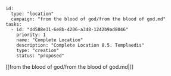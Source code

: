 
```RpgManager4
id: 
  type: "location"
  campaign: "from the blood of god/from the blood of god.md"
tasks: 
  - id: "dd588e31-6e8b-4206-a348-1242b9ad8046"
    priority: 1
    name: "Complete Location"
    description: "Complete Location 8.5. Templaedis"
    type: "creation"
    status: "proposed"
```

[[from the blood of god/from the blood of god.md|]]